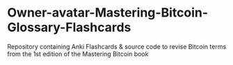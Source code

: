 # Owner-avatar-Mastering-Bitcoin-Glossary-Flashcards
Repository containing Anki Flashcards &amp; source code to revise Bitcoin terms from the 1st edition of the Mastering Bitcoin book 
